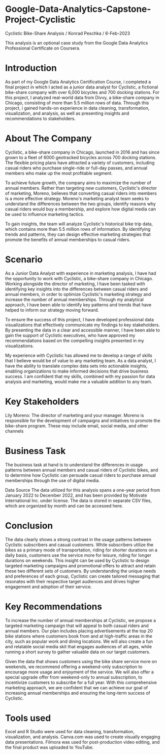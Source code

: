 # Google-Data-Analytics-Capstone-Project-Cyclistic
Cyclistic Bike-Share Analysis / Konrad Peschka / 6-Feb-2023

This analysis is an optional case study from the Google Data Analytics Professional Certificate on Coursera.

# Introduction
As part of my Google Data Analytics Certification Course, i completed a final project in which I acted as a junior data analyst for Cyclistic, a fictional bike-share company with over 6,000 bicycles and 700 docking stations. For this project, I analyzed real-world data from Divvy, a bike-share company in Chicago, consisting of more than 5.5 million rows of data. 
Through this project, i gained hands-on experience in data cleaning, transformation, visualization, and analysis, as well as presenting insights and recommendations to stakeholders.

# About The Company
Cyclistic, a bike-share company in Chicago, launched in 2016 and has since grown to a fleet of 6000 geotracked bicycles across 700 docking stations. 
The flexible pricing plans have attracted a variety of customers, including casual riders who purchase single-ride or full-day passes, and annual members who make up the most profitable segment.

To achieve future growth, the company aims to maximize the number of annual members. Rather than targeting new customers, Cyclistic's director of marketing, Moreno, believes that converting casual riders into members is a more effective strategy. Moreno's marketing analyst team seeks to understand the differences between the two groups, identify reasons why casual riders would buy a membership, and explore how digital media can be used to influence marketing tactics.

To gain insights, the team will analyze Cyclistic's historical bike trip data, which contains more than 5.5 million rows of information. By identifying trends and patterns, they can design effective marketing strategies that promote the benefits of annual memberships to casual riders.

# Scenario
As a Junior Data Analyst with experience in marketing analysis, I have had the opportunity to work with Cyclistic, a bike-share company in Chicago. Working alongside the director of marketing, I have been tasked with identifying key insights into the differences between casual riders and annual members, in order to optimize Cyclistic's marketing strategy and increase the number of annual memberships. Through my analytical approach, I have been able to identify key patterns and trends that have helped to inform our strategy moving forward.

To ensure the success of this project, I have developed professional data visualizations that effectively communicate my findings to key stakeholders. By presenting the data in a clear and accessible manner, I have been able to gain the support of Cyclistic executives, who have approved my recommendations based on the compelling insights presented in my visualizations.

My experience with Cyclistic has allowed me to develop a range of skills that I believe would be of value to any marketing team. As a data analyst, I have the ability to translate complex data sets into actionable insights, enabling organizations to make informed decisions that drive business success.
I am confident that my skills, combined with my passion for data analysis and marketing, would make me a valuable addition to any team.

# Key Stakeholders
Lily Moreno: The director of marketing and your manager. Moreno is responsible for the development of campaigns and initiatives to promote the bike-share program. These may include email, social media, and other channels

# Business Task
The business task at hand is to understand the differences in usage patterns between annual members and casual riders of Cyclistic bikes, and to determine how Cyclistic can persuade casual riders to purchase annual memberships through the use of digital media.

Data Source
The data utilized for this analysis spans a one-year period from January 2022 to December 2022, and has been provided by Motivate International Inc. under license. 
The data is stored in separate CSV files, which are organized by month and can be accessed here.

# Conclusion
The data clearly shows a strong contrast in the usage patterns between Cyclistic subscribers and casual customers. While subscribers utilize the bikes as a primary mode of transportation, riding for shorter durations on a daily basis, customers use the service more for leisure, riding for longer durations on weekends. This insight can be used by Cyclistic to design targeted marketing campaigns and promotional offers to attract and retain these two different sets of customers. By understanding the unique needs and preferences of each group, Cyclistic can create tailored messaging that resonates with their respective target audiences and drives higher engagement and adoption of their service.

# Key Recommendations
To increase the number of annual memberships at Cyclistic, we propose a targeted marketing campaign that will appeal to both casual riders and annual members. Our plan includes placing advertisements at the top 20 bike stations where customers book from and at high-traffic areas in the city, such as popular work and dining locations. We will also create a fun and relatable social media skit that engages audiences of all ages, while running a short survey to gather valuable data on our target customers.

Given the data that shows customers using the bike share service more on weekends, we recommend offering a weekend-only subscription to encourage more usage and enjoyment of the service. We will also offer a special upgrade offer from weekend-only to annual subscription, to incentivize customers to subscribe for a full year. With this comprehensive marketing approach, we are confident that we can achieve our goal of increasing annual memberships and ensuring the long-term success of Cyclistic.

# Tools used
Excel and R Studio were used for data cleaning, transformation, visualization, and analysis.
Canva.com was used to create visually engaging data presentations.
Filmora was used for post-production video editing, and the final product was uploaded to YouTube.

